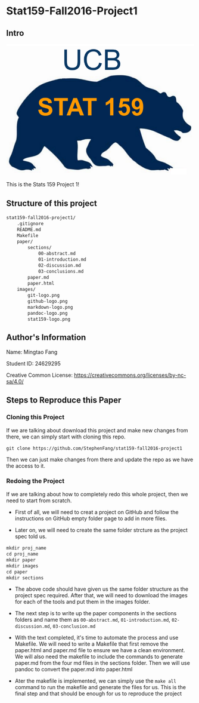# Stat159-Fall2016-Project1

## Intro

<img src=https://github.com/StephenFang/stat159-fall2016-project1/blob/master/images/stat159-logo.png>

This is the Stats 159 Project 1!

## Structure of this project

```
stat159-fall2016-project1/
	.gitignore
	README.md
	Makefile
	paper/
		sections/
			00-abstract.md
			01-introduction.md
			02-discussion.md
			03-conclusions.md
		paper.md
		paper.html
	images/
		git-logo.png
		github-logo.png
		markdown-logo.png
		pandoc-logo.png
		stat159-logo.png
```

## Author's Information

Name: Mingtao Fang

Student ID: 24629295

Creative Common License: https://creativecommons.org/licenses/by-nc-sa/4.0/

## Steps to Reproduce this Paper

### Cloning this Project
If we are talking about download this project and make new changes from there, we can simply start with cloning this repo.

```
git clone https://github.com/StephenFang/stat159-fall2016-project1
```

Then we can just make changes from there and update the repo as we have the access to it.

### Redoing the Project
If we are talking about how to completely redo this whole project, then we need to start from scratch. 

- First of all, we will need to creat a project on GitHub and follow the instructions on GitHub empty folder page to add in more files.

- Later on, we will need to create the same folder strcture as the project spec told us.

```
mkdir proj_name
cd proj_name
mkdir paper
mkdir images
cd paper
mkdir sections
```

- The above code should have given us the same folder structure as the project spec required. After that, we will need to download the images for each of the tools and put them in the images folder.

- The next step is to write up the paper components in the sections folders and name them as `00-abstract.md`, `01-introduction.md`, `02-discussion.md`, `03-conclusion.md`

- With the text completed, it's time to automate the process and use Makefile. We will need to write a Makefile that first remove the paper.html and paper.md file to ensure we have a clean environment. We will also need the makefile to include the commands to generate paper.md from the four md files in the sections folder. Then we will use pandoc to convert the paper.md into paper.html

- Ater the makefile is implemented, we can simply use the `make all` command to run the makefile and generate the files for us. This is the final step and that should be enough for us to reproduce the project
